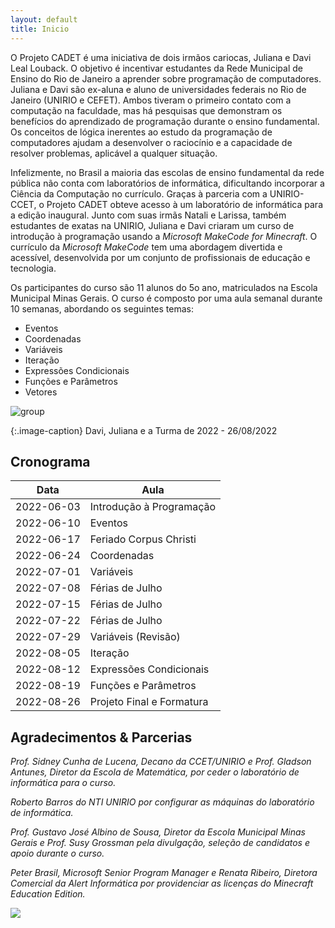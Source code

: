 ```yaml
---
layout: default
title: Inicio
---
```


O Projeto CADET é uma iniciativa de dois irmãos cariocas, Juliana e Davi Leal Louback. O objetivo é incentivar estudantes da Rede Municipal de Ensino do Rio de Janeiro a aprender sobre programação de computadores. Juliana e Davi são ex-aluna e aluno de universidades federais no Rio de Janeiro (UNIRIO e CEFET). Ambos tiveram o primeiro contato com a computação na faculdade, mas há pesquisas que demonstram os benefícios do aprendizado de programação durante o ensino fundamental. Os conceitos de lógica inerentes ao estudo da programação de computadores ajudam a desenvolver o raciocínio e a capacidade de resolver problemas, aplicável a qualquer situação.

Infelizmente, no Brasil a maioria das escolas de ensino fundamental da rede pública não conta com laboratórios de informática, dificultando incorporar a Ciência da Computação no currículo. Graças à parceria com a UNIRIO-CCET, o Projeto CADET obteve acesso à um laboratório de informática para a edição inaugural. Junto com suas irmãs Natali e Larissa, também estudantes de exatas na UNIRIO, Juliana e Davi criaram um curso de introdução à programação usando a _Microsoft MakeCode for Minecraft_. O currículo da _Microsoft MakeCode_ tem uma abordagem divertida e acessível, desenvolvida por um conjunto de profissionais de educação e tecnologia.

Os participantes do curso são 11 alunos do 5o ano, matriculados na Escola Municipal Minas Gerais. O curso é composto por uma aula semanal durante 10 semanas, abordando os seguintes temas:

* Eventos
* Coordenadas
* Variáveis 
* Iteração
* Expressões Condicionais
* Funções e Parâmetros
* Vetores

![group](../assets/img/group.jpg)

{:.image-caption}
Davi, Juliana e a Turma de 2022 - 26/08/2022


## Cronograma

| Data	      | Aula		      	|
| ----------- | ----------------------- |
| 2022-06-03  | Introdução à Programação |
| 2022-06-10  | Eventos		      		|
| 2022-06-17  | Feriado Corpus Christi	|
| 2022-06-24  | Coordenadas		   |
| 2022-07-01  | Variáveis					|
| 2022-07-08  | Férias de Julho					|
| 2022-07-15  | Férias de Julho					|
| 2022-07-22  | Férias de Julho					|
| 2022-07-29  | Variáveis (Revisão)				|
| 2022-08-05  | Iteração					|
| 2022-08-12  | Expressões Condicionais				|
| 2022-08-19  | Funções e Parâmetros				|
| 2022-08-26  | Projeto Final e Formatura			|


## Agradecimentos & Parcerias


_Prof. Sidney Cunha de Lucena, Decano da CCET/UNIRIO e Prof. Gladson Antunes, Diretor da Escola de Matemática, por ceder o laboratório de informática para o curso._

_Roberto Barros do NTI UNIRIO por configurar as máquinas do laboratório de informática._

_Prof. Gustavo José Albino de Sousa, Diretor da Escola Municipal Minas Gerais e Prof. Susy Grossman pela divulgação, seleção de candidatos e apoio durante o curso._

_Peter Brasil, Microsoft Senior Program Manager e Renata Ribeiro, Diretora Comercial da Alert Informática por providenciar as licenças do Minecraft Education Edition._


![](../assets/img/class.jpg)
